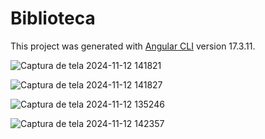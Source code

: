 # Biblioteca

This project was generated with [Angular CLI](https://github.com/angular/angular-cli) version 17.3.11.

![Captura de tela 2024-11-12 141821](https://github.com/user-attachments/assets/9c0ae9b3-f2d7-40c6-a56b-4768448daa0a)

![Captura de tela 2024-11-12 141827](https://github.com/user-attachments/assets/3b13a646-2cd4-4f83-b03a-2a64c5cdcd95)

![Captura de tela 2024-11-12 135246](https://github.com/user-attachments/assets/83cdefdf-8a30-469e-902f-9a7487787afa)

![Captura de tela 2024-11-12 142357](https://github.com/user-attachments/assets/ba800709-711c-45e7-8743-99fb45c18fad)

